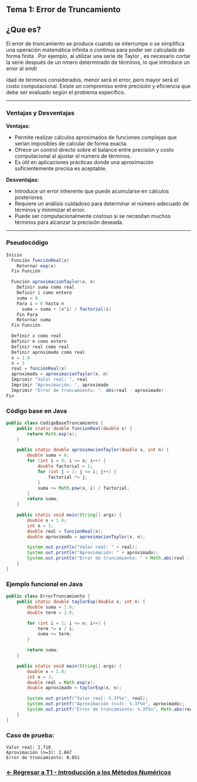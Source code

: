 ## Tema 1: Error de Truncamiento

## ¿Que es?

El error de truncamiento se produce cuando se interrumpe o se simplifica una operación matemática infinita o continua para poder ser calculada de forma finita . Por ejemplo, al utilizar una serie de Taylor , es necesario cortar la serie después de un nmero determinado de términos, lo que introduce un error al omiti

idad de términos considerados, menor será el error, pero mayor será el costo computacional. Existe un compromiso entre precisión y eficiencia que debe ser evaluado según el problema específico.

---

### Ventajas y Desventajas

**Ventajas:**
- Permite realizar cálculos aproximados de funciones complejas que serían imposibles de calcular de forma exacta.
- Ofrece un control directo sobre el balance entre precisión y costo computacional al ajustar el número de términos.
- Es útil en aplicaciones prácticas donde una aproximación suficientemente precisa es aceptable.

**Desventajas:**
- Introduce un error inherente que puede acumularse en cálculos posteriores.
- Requiere un análisis cuidadoso para determinar el número adecuado de términos y minimizar el error.
- Puede ser computacionalmente costoso si se necesitan muchos términos para alcanzar la precisión deseada.

---

### Pseudocódigo

```java
Inicio
  Función funciónReal(x)
    Retornar exp(x)
  Fin Función

  Función aproximacionTaylor(x, n)
    Definir suma como real
    Definir i como entero
    suma = 0
    Para i = 0 hasta n
      suma = suma + (x^i) / factorial(i)
    Fin Para
    Retornar suma
  Fin Función

  Definir x como real
  Definir n como entero
  Definir real como real
  Definir aproximado como real
  x = 1.0
  n = 3
  real = funciónReal(x)
  aproximado = aproximacionTaylor(x, n)
  Imprimir "Valor real: ", real
  Imprimir "Aproximación: ", aproximado
  Imprimir "Error de truncamiento: ", abs(real - aproximado)
Fin
```

### Código base en Java

```java
public class CodigoBaseTruncamiento {
    public static double funcionReal(double x) {
        return Math.exp(x);
    }

    public static double aproximacionTaylor(double x, int n) {
        double suma = 0;
        for (int i = 0; i <= n; i++) {
            double factorial = 1;
            for (int j = 1; j <= i; j++) {
                factorial *= j;
            }
            suma += Math.pow(x, i) / factorial;
        }
        return suma;
    }

    public static void main(String[] args) {
        double x = 1.0;
        int n = 3;
        double real = funcionReal(x);
        double aproximado = aproximacionTaylor(x, n);

        System.out.println("Valor real: " + real);
        System.out.println("Aproximación: " + aproximado);
        System.out.println("Error de truncamiento: " + Math.abs(real - aproximado));
    }
}
```

### Ejemplo funcional en Java

```java
public class ErrorTruncamiento {
    public static double taylorExp(double x, int n) {
        double suma = 1.0;
        double term = 1.0;

        for (int i = 1; i <= n; i++) {
            term *= x / i;
            suma += term;
        }

        return suma;
    }

    public static void main(String[] args) {
        double x = 1.0;
        int n = 3;
        double real = Math.exp(x);
        double aproximado = taylorExp(x, n);

        System.out.printf("Valor real: %.3f%n", real);
        System.out.printf("Aproximación (n=3): %.3f%n", aproximado);
        System.out.printf("Error de truncamiento: %.3f%n", Math.abs(real - aproximado));
    }
}
```

### Caso de prueba:

```text
Valor real: 2.718
Aproximación (n=3): 2.667
Error de truncamiento: 0.051
```
### [<- Regresar a T1 - Introducción a los Métodos Numéricos](https://github.com/SebastianRSS04/Metodos-Numericos-Git/blob/ae1f13f7ca5adf0391f0615d7c2a904a1cbd981c/T1/Introducci%C3%B3n%20a%20los%20Metodos%20Numericos.md)

